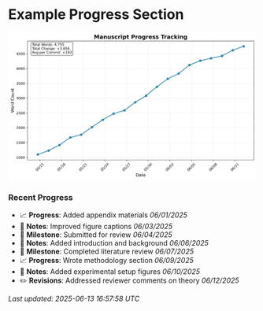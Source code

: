 # Example Progress Section

![Progress Tracking](example_plot.png)

### Recent Progress

- 📈 **Progress**: Added appendix materials _06/01/2025_
- 📝 **Notes**: Improved figure captions _06/03/2025_
- 🎯 **Milestone**: Submitted for review _06/04/2025_
- 📝 **Notes**: Added introduction and background _06/06/2025_
- 🎯 **Milestone**: Completed literature review _06/07/2025_
- 📈 **Progress**: Wrote methodology section _06/09/2025_
- 📝 **Notes**: Added experimental setup figures _06/10/2025_
- ✏️ **Revisions**: Addressed reviewer comments on theory _06/12/2025_

*Last updated: 2025-06-13 16:57:58 UTC*
